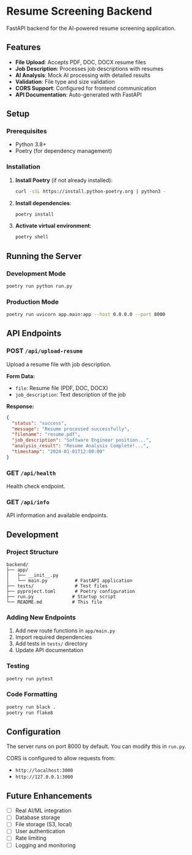 # Resume Screening Backend

FastAPI backend for the AI-powered resume screening application.

## Features

- **File Upload**: Accepts PDF, DOC, DOCX resume files
- **Job Description**: Processes job descriptions with resumes
- **AI Analysis**: Mock AI processing with detailed results
- **Validation**: File type and size validation
- **CORS Support**: Configured for frontend communication
- **API Documentation**: Auto-generated with FastAPI

## Setup

### Prerequisites

- Python 3.8+
- Poetry (for dependency management)

### Installation

1. **Install Poetry** (if not already installed):
   ```bash
   curl -sSL https://install.python-poetry.org | python3 -
   ```

2. **Install dependencies**:
   ```bash
   poetry install
   ```

3. **Activate virtual environment**:
   ```bash
   poetry shell
   ```

## Running the Server

### Development Mode
```bash
poetry run python run.py
```

### Production Mode
```bash
poetry run uvicorn app.main:app --host 0.0.0.0 --port 8000
```

## API Endpoints

### POST `/api/upload-resume`
Upload a resume file with job description.

**Form Data:**
- `file`: Resume file (PDF, DOC, DOCX)
- `job_description`: Text description of the job

**Response:**
```json
{
  "status": "success",
  "message": "Resume processed successfully",
  "filename": "resume.pdf",
  "job_description": "Software Engineer position...",
  "analysis_result": "Resume Analysis Complete!...",
  "timestamp": "2024-01-01T12:00:00"
}
```

### GET `/api/health`
Health check endpoint.

### GET `/api/info`
API information and available endpoints.

## Development

### Project Structure
```
backend/
├── app/
│   ├── __init__.py
│   └── main.py          # FastAPI application
├── tests/               # Test files
├── pyproject.toml       # Poetry configuration
├── run.py              # Startup script
└── README.md           # This file
```

### Adding New Endpoints
1. Add new route functions in `app/main.py`
2. Import required dependencies
3. Add tests in `tests/` directory
4. Update API documentation

### Testing
```bash
poetry run pytest
```

### Code Formatting
```bash
poetry run black .
poetry run flake8
```

## Configuration

The server runs on port 8000 by default. You can modify this in `run.py`.

CORS is configured to allow requests from:
- `http://localhost:3000`
- `http://127.0.0.1:3000`

## Future Enhancements

- [ ] Real AI/ML integration
- [ ] Database storage
- [ ] File storage (S3, local)
- [ ] User authentication
- [ ] Rate limiting
- [ ] Logging and monitoring
